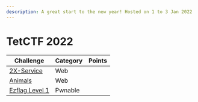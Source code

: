 ```yaml
---
description: A great start to the new year! Hosted on 1 to 3 Jan 2022
---
```


# TetCTF 2022

| Challenge                           | Category | Points |
| ----------------------------------- | -------- | ------ |
| [2X-Service](2x-service.md)         | Web      |        |
| [Animals](animals.md)               | Web      |        |
| [Ezflag Level 1](ezflag-level-1.md) | Pwnable  |        |
